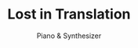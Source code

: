 ---
title: Lost in Translation
subtitle: Piano & Synthesizer
link: https://youtu.be/IOAL-HypvLw
image:
---